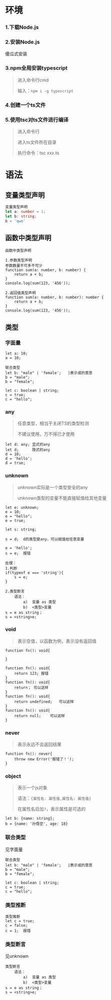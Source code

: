 # 环境

### 1.下载Node.js

### 2.安装Node.js

傻瓜式安装

### 3.npm全局安装typescript

> 进入命令行cmd
>
> 输入：`npm i -g typescript`

### 4.创建一个ts文件

### 5.使用tsc对ts文件进行编译

> 进入命令行
>
> 进入ts文件所在目录
>
> 执行命令：tsc xxx.ts





# 语法

## 变量类型声明

```typescript
变量类型声明
let a: number = 1;
let b: string;
b = 'qwe'
```



## 函数中类型声明

```tsx
函数中类型声明

1.参数类型声明
参数数量不可多不可少
function sum(a: number, b: number) {
    return a + b;
}
console.log(sum(123, '456'));

2.返回值类型声明
function sum(a: number, b: number): number {
    return a + b;
}
console.log(sum(123, '456'));
```



## 类型

### 字面量

```tsx
let a: 10;
a = 10;

联合类型
let b: "male" | 'female';	|表示或的意思
b = "male";
b = "female";

let c: boolean | string;
c = true;
c = "hello";

```



### any

> 任意类型，相当于关闭TS的类型检测
>
> 不建议使用，万不得已才使用

```tsx
let d: any;	显式的any
let d;		隐式的any
d = 10;
d = 'hello';
d = true;
```



### unknown

> unknown实际是一个类型安全的any
>
> unknown类型的变量不能直接赋值给其他变量

```tsx
let e: unknown;
e = 10;
e = "hello";
e = true;

let s: string;

s = d;	d的类型是any，可以赋值给任意变量

e = 'hello';
s = e;	报错

处理：
1.判断
if(typeof e === 'string'){
    s = e;
}

2.类型断言
    语法：
        a)	变量 as 类型
        b)	<类型>变量
s = e as string；
s = <string>e;
```



### void

> 表示空值，以函数为例，表示没有返回值

```tsx
function fn(): void{
    
}

function fn(): void{
    return 123;	报错
}
function fn(): void{
    return；	可以这样
}
function fn(): void{
    return undefined;	可以这样
}
function fn(): void{
    return null;	可以这样
}
```



### never

> 表示永远不会返回结果

```tsx
function fn(): never{
    throw new Error('报错了！');
}
```



### object

> 表示一个js对象
>
> 语法：`{属性名: 属性值,属性名: 属性值}`
>
> 在属性名后加`?`，表示属性是可选的

```tsx
let b: {name: string};
b = {name: '孙悟空', age: 18}
```



### 联合类型

见字面量

```tsx
联合类型
let b: "male" | 'female';	|表示或的意思
b = "male";
b = "female";

let c: boolean | string;
c = true;
c = "hello";
```



### 类型推断

```tsx
类型推断
let c = true;
c = false;
c = 1;	报错
```



### 类型断言

见unknown

```tsx
类型断言
    语法：
        a)	变量 as 类型
        b)	<类型>变量
s = e as string；
s = <string>e;
```

























